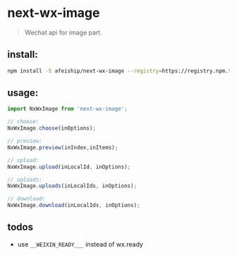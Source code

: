 # next-wx-image
> Wechat api for image part.


## install:
```bash
npm install -S afeiship/next-wx-image --registry=https://registry.npm.taobao.org
```

## usage:
```js
import NxWxImage from 'next-wx-image';

// choose:
NxWxImage.choose(inOptions);

// preview:
NxWxImage.preview(inIndex,inItems);

// upload:
NxWxImage.upload(inLocalId, inOptions);

// uploads:
NxWxImage.uploads(inLocalIds, inOptions);

// download:
NxWxImage.download(inLocalIds, inOptions);

```
## todos
- use `__WEIXIN_READY___` instead of wx.ready
